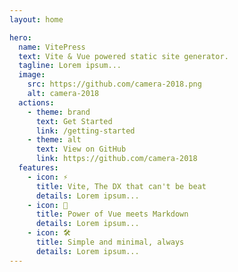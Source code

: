 ```yaml
---
layout: home

hero:
  name: VitePress
  text: Vite & Vue powered static site generator.
  tagline: Lorem ipsum...
  image:
    src: https://github.com/camera-2018.png
    alt: camera-2018
  actions:
    - theme: brand
      text: Get Started
      link: /getting-started
    - theme: alt
      text: View on GitHub
      link: https://github.com/camera-2018
  features:
    - icon: ⚡️
      title: Vite, The DX that can't be beat
      details: Lorem ipsum...
    - icon: 🖖
      title: Power of Vue meets Markdown
      details: Lorem ipsum...
    - icon: 🛠️
      title: Simple and minimal, always
      details: Lorem ipsum...
---
```

<!--markdownlint-disable MD033-->
<script async src="https://pagead2.googlesyndication.com/pagead/js/adsbygoogle.js?client=ca-pub-6604894598567241"crossorigin="anonymous"></script>
